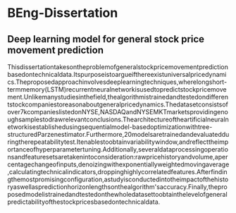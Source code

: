 # BEng-Dissertation
## Deep learning model for general stock price movement prediction

<p style='text-align: justify;'> Thisdissertationtakesontheproblemofgeneralstockpricemovementpredictionbasedontechnicaldata.Itspurposeistoargueifthereexistuniversalpricedynamics.Theproposedapproachinvolvesdeeplearningtechniques,wherelongshort-termmemory(LSTM)recurrentneuralnetworkisusedtopredictstockpricemovement.Unlikemanystudiesinthefield,thealgorithmistrainedandtestedondifferentstockcompaniestoreasonaboutgeneralpricedynamics.Thedatasetconsistsofover7kcompanieslistedonNYSE,NASDAQandNYSEMKTmarketsprovidingenoughsamplestodrawrelevantconclusions.Thearchitectureoftheartificialneuralnetworkisestablishedusingsequentialmodel-basedoptimizationwithtree-structuredParzenestimator.Furthermore,20modelsaretrainedandevaluatedduringtherepeatabilitytest.Itenablestoobtainvariabilitywindow,andreflecttheimportanceofhyperparametertuning.Additionally,severaldataprocessingoperationsandfeaturesetsaretakenintoconsideration:rawpricehistoryandvolume,apercentagechangeofinputs,denoizingwithexponentiallyweightedmovingaverage,calculatingtechnicalindicators,droppinghighlycorrelatedfeatures.Afterfindingthemostpromisingconfiguration,astudyisconductedintotheimpactofthehistoryaswellaspredictionhorizonlengthsonthealgorithm'saccuracy.Finally,theproposedmodelistrainedandtestedonthewholedatasettoobtainthelevelofgeneralpredictabilityofthestockpricesbasedontechnicaldata.
</p>
